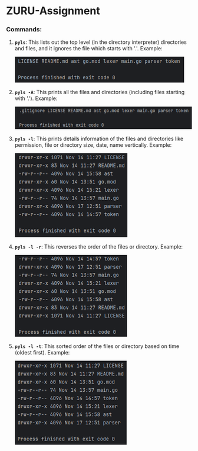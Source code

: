 # ZURU-Assignment

### **Commands:**
1. **`pyls`**: This lists out the top level (in the directory interpreter) directories and files, and it ignores the file which starts with '.'. Example:

    ![pyls](images/pyls.png "pyls")
2. **`pyls -A`**: This prints all the files and directories (including files starting with '.'). Example:
    
    ![pyls -A](images/pyls_-A.png "pyls -A")
3. **`pyls -l`**: This prints details information of the files and directories like permission, file or directory size, date, name vertically. Example:

   ![pyls -l](images/pyls_-l.png "pyls -l")
4. **`pyls -l -r`**: This reverses the order of the files or directory. Example:

   ![pyls -l -r](images/pyls_-l_-r.png "pyls -l -r")
5. **`pyls -l -t`**: This sorted order of the files or directory based on time (oldest first). Example:

   ![pyls -l -t](images/pyls_-l_-t.png "pyls -l -t")